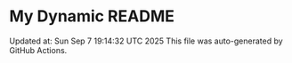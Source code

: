 # My Dynamic README
Updated at: Sun Sep  7 19:14:32 UTC 2025
This file was auto-generated by GitHub Actions.

